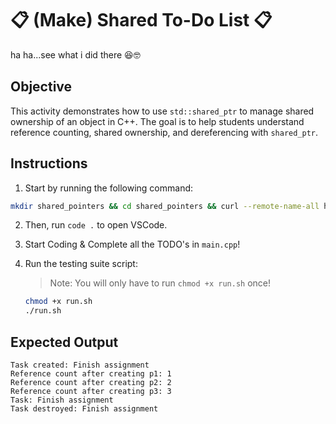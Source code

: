 # 📋 (Make) Shared To-Do List 📋
ha ha...see what i did there 😆🤓

## Objective
This activity demonstrates how to use `std::shared_ptr` to manage shared ownership of an object in C++. The goal is to help students understand reference counting, shared ownership, and dereferencing with `shared_ptr`.

## Instructions
1. Start by running the following command:
```bash
mkdir shared_pointers && cd shared_pointers && curl --remote-name-all https://raw.githubusercontent.com/Ashleyc417/si/main/cpsc121/shared_pointers/{main.cpp,run.sh,README.md}
```

2. Then, run `code .` to open VSCode.

3. Start Coding & Complete all the TODO's in `main.cpp`!

4. Run the testing suite script:

   > Note: You will only have to run `chmod +x run.sh` once!

   ```bash
   chmod +x run.sh
   ./run.sh
   ```

## Expected Output
```
Task created: Finish assignment
Reference count after creating p1: 1
Reference count after creating p2: 2
Reference count after creating p3: 3
Task: Finish assignment
Task destroyed: Finish assignment
```
